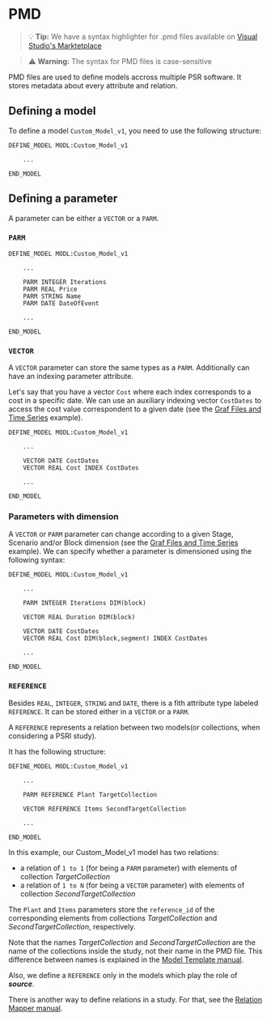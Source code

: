# PMD

> 💡 **Tip:** We have a syntax highlighter for .pmd files available on [Visual Studio's Marktetplace](https://marketplace.visualstudio.com/items?itemName=pedromxavier.psr-pmd)

> ⚠ **Warning:** The syntax for PMD files is case-sensitive 


PMD files are used to define models accross multiple PSR software.
It stores metadata about every attribute and relation.

## Defining a model

To define a model `Custom_Model_v1`, you need to use the following structure:

```
DEFINE_MODEL MODL:Custom_Model_v1

	...

END_MODEL
```

## Defining a parameter

A parameter can be either a `VECTOR` or a `PARM`.

### `PARM`

```
DEFINE_MODEL MODL:Custom_Model_v1

	...

	PARM INTEGER Iterations
	PARM REAL Price
	PARM STRING Name
	PARM DATE DateOfEvent

	...

END_MODEL
```

### `VECTOR`

A `VECTOR` parameter can store the same types as a `PARM`.
Additionally can have an indexing parameter attribute.


Let's say that you have a vector `Cost` where each index corresponds to a cost in a specific date.
We can use an auxiliary indexing vector `CostDates` to access the cost value correspondent to a given date (see the [Graf Files and Time Series](../examples/graf_files.md) example).

```
DEFINE_MODEL MODL:Custom_Model_v1

	...

	VECTOR DATE CostDates
	VECTOR REAL Cost INDEX CostDates

	...

END_MODEL
```

### Parameters with dimension

A `VECTOR` or `PARM` parameter can change according to a given Stage, Scenario and/or Block dimension (see the [Graf Files and Time Series](../examples/graf_files.md) example).
We can specify whether a parameter is dimensioned using the following syntax:
```
DEFINE_MODEL MODL:Custom_Model_v1

	...

	PARM INTEGER Iterations DIM(block)

	VECTOR REAL Duration DIM(block) 

	VECTOR DATE CostDates
	VECTOR REAL Cost DIM(block,segment) INDEX CostDates 

	...

END_MODEL
```


### `REFERENCE`

Besides `REAL`, `INTEGER`, `STRING` and `DATE`, there is a fith attribute type labeled `REFERENCE`. 
It can be stored either in a `VECTOR` or a `PARM`.

A `REFERENCE` represents a relation between two models(or collections, when considering a PSRI study).

It has the following structure:

```
DEFINE_MODEL MODL:Custom_Model_v1

	...

	PARM REFERENCE Plant TargetCollection  

	VECTOR REFERENCE Items SecondTargetCollection

	...

END_MODEL
```

In this example, our Custom_Model_v1 model has two relations:
- a relation of `1 to 1` (for being a `PARM` parameter) with elements of collection <i>TargetCollection</i>
- a relation of `1 to N` (for being a `VECTOR` parameter) with elements of collection <i>SecondTargetCollection</i>

The `Plant` and `Items` parameters store the `reference_id` of the corresponding elements from collections <i>TargetCollection</i> and <i>SecondTargetCollection</i>, respectively.

Note that the names <i>TargetCollection</i> and <i>SecondTargetCollection</i> are the name of the collections inside the study, not their name in the PMD file. 
This difference between names is explained in the [Model Template manual](./model_template.md).

Also, we define a `REFERENCE` only in the models which play the role of <i><b>source</b></i>. 

There is another way to define relations in a study.
For that, see the [Relation Mapper manual](relation_mapper.md).


